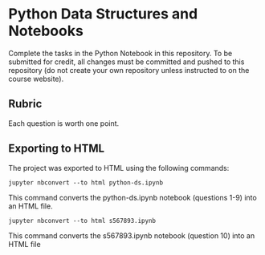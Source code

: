 # Python Data Structures and Notebooks

Complete the tasks in the Python Notebook in this repository.
To be submitted for credit, all changes must be committed and pushed to this repository (do not create your own repository unless instructed to on the course website).

## Rubric

Each question is worth one point.

## Exporting to HTML
The project was exported to HTML using the following commands:

    jupyter nbconvert --to html python-ds.ipynb

This command converts the python-ds.ipynb notebook (questions 1-9) into an HTML file.

    jupyter nbconvert --to html s567893.ipynb

This command converts the s567893.ipynb notebook (question 10) into an HTML file
